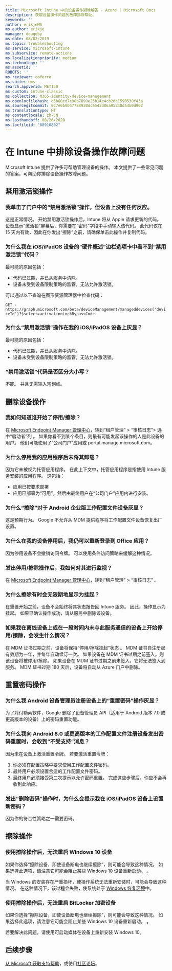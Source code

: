 ```yaml
---
title: Microsoft Intune 中的设备操作疑难解答 - Azure | Microsoft Docs
description: 获取设备操作问题的故障排除帮助。
keywords: ''
author: erikjeMS
ms.author: erikje
manager: dougeby
ms.date: 08/02/2019
ms.topic: troubleshooting
ms.service: microsoft-intune
ms.subservice: remote-actions
ms.localizationpriority: medium
ms.technology: ''
ms.assetid: ''
ROBOTS: ''
ms.reviewer: coferro
ms.suite: ems
search.appverid: MET150
ms.custom: intune-classic
ms.collection: M365-identity-device-management
ms.openlocfilehash: d5b80cd7c90b7899e25b14c4cb2de1590530f43a
ms.sourcegitcommit: 0c7e6b9b47788930dca543d86a95348da4b0d902
ms.translationtype: HT
ms.contentlocale: zh-CN
ms.lasthandoff: 08/26/2020
ms.locfileid: "88910802"
---
```

# <a name="troubleshoot-device-actions-in-intune"></a>在 Intune 中排除设备操作故障问题

Microsoft Intune 提供了许多可帮助管理设备的操作。 本文提供了一些常见问题的答案，可帮助你排除设备操作故障问题。

## <a name="disable-activation-lock-action"></a>禁用激活锁操作

### <a name="i-clicked-the-disable-activation-lock-action-in-the-portal-but-nothing-happened-on-the-device"></a>我单击了门户中的“禁用激活锁”操作，但设备上没有任何反应。
这是正常情况。 开始禁用激活锁操作后，Intune 将从 Apple 请求更新的代码。 设备显示“激活锁”屏幕后，你需要在“密码”字段中手动输入该代码。 此代码仅在 15 天内有效，因此在你发出“擦除”之前，请确保单击此操作并复制代码。

### <a name="why-dont-i-see-the-disable-activation-lock-code-in-the-hardware-overview-blade-of-my-iosipados-device"></a>为什么我在 iOS/iPadOS 设备的“硬件概述”边栏选项卡中看不到“禁用激活锁”代码？
最可能的原因包括：
- 代码已过期，并已从服务中清除。
- 设备未受到设备限制策略的监管，无法允许激活锁。

可以通过以下查询在图形资源管理器中检查代码：

```GET - https://graph.microsoft.com/beta/deviceManagement/manageddevices('deviceId')?$select=activationLockBypassCode.```

### <a name="why-is-the-disable-activation-lock-action-greyed-out-for-my-iosipados-device"></a>为什么“禁用激活锁”操作在我的 iOS/iPadOS 设备上灰显？
最可能的原因包括： 
- 代码已过期，并已从服务中清除。
- 设备未受到设备限制策略的监管，无法允许激活锁。

### <a name="is-the-disable-activation-lock-code-case-sensitive"></a>“禁用激活锁”代码是否区分大小写？
不能。 并且无需输入短划线。

## <a name="remove-devices-action"></a>删除设备操作

### <a name="how-do-i-tell-who-started-a-retirewipe"></a>我如何知道谁开始了停用/擦除？
在 [Microsoft Endpoint Manager 管理中心](https://go.microsoft.com/fwlink/?linkid=2109431)，转到“租户管理” > “审核日志”> 选中“启动者”列    。
如果你看不到某个条目，则最有可能发起该操作的人是此设备的用户。 他们可能使用了“公司门户”应用或 portal.manage.microsoft.com。

### <a name="why-wasnt-my-application-uninstalled-after-using-retire"></a>为什么停用我的应用程序后未将其卸载？
因为它未被视为托管应用程序。 在此上下文中，托管应用程序是指使用 Intune 服务安装的应用程序。 这包括：
- 应用已按要求部署
- 应用已部署为“可用”，然后由最终用户在“公司门户”应用内进行安装。

### <a name="why-is-wipe-grayed-out-for-android-enterprise-work-profile-devices"></a>为什么“擦除”对于 Android 企业版工作配置文件设备灰显？
这是预期行为。 Google 不允许从 MDM 提供程序将工作配置文件设备恢复出厂设置。

### <a name="why-can-i-sign-back-into-my-office-apps-after-my-device-was-retired"></a>为什么在我的设备停用后，我仍可以重新登录到 Office 应用？
因为停用设备不会撤销访问令牌。 可以使用条件访问策略来缓解这种情况。

### <a name="how-can-i-monitor-a-retirewipe-action-after-it-was-issued"></a>发出停用/擦除操作后，我如何对其进行监视？
在 [Microsoft Endpoint Manager 管理中心](https://go.microsoft.com/fwlink/?linkid=2109431)，转到“租户管理” > “审核日志”   。

### <a name="why-do-wipes-sometimes-show-as-pending-indefinitely"></a>为什么擦除有时会无限期地显示为挂起？
在重置开始之前，设备不会始终将其状态报告回 Intune 服务。 因此，操作显示为挂起。 如果已确认操作成功，请从服务中删除该设备。

### <a name="what-happens-if-i-start-a-retirewipe-on-an-offline-device-or-a-device-that-hasnt-communicated-with-the-service-in-a-while"></a>如果我在离线设备上或在一段时间内未与此服务通信的设备上开始停用/擦除，会发生什么情况？
在 MDM 证书过期之前，设备将保持“停用/擦除挂起”状态  。 MDM 证书自注册起有效期为一年，并每年自动续订一次。 如果设备在 MDM 证书过期之前签入，则该设备将被停用/擦除。 如果设备在 MDM 证书过期之前未签入，它将无法签入到服务。 MDM 证书过期 180 天后，设备将自动从 Azure 门户中删除。


## <a name="reset-passcode-action"></a>重置密码操作

### <a name="why-is-the-reset-passcode-action-greyed-out-on-my-android-device-admin-enrolled-device"></a>为什么我 Android 设备管理员注册设备上的“重置密码”操作灰显？
为了对付勒索软件，Google 删除了设备管理员 API（适用于 Android 版本 7.0 或更高版本的设备）上的密码重置功能。

### <a name="why-do-i-get-a-not-supported-message-when-i-issue-a-passcode-reset-to-my-android-80-or-later-work-profile-enrolled-device"></a>为什么我向 Android 8.0 或更高版本的工作配置文件注册设备发出密码重置时，会收到“不受支持”消息？
因为未在设备上激活重置令牌。 若要激活重置令牌：
1. 你必须在配置策略中要求使用工作配置文件密码。
2. 最终用户必须设置合适的工作配置文件密码。
3. 最终用户必须接受第二次提示以允许密码重置。
完成这些步骤后，你应不会再收到此响应。

### <a name="why-am-i-prompted-to-set-a-new-passcode-on-my-iosipados-device-when-i-issue-the-remove-passcode-action"></a>发出“删除密码”操作时，为什么会提示我在 iOS/iPadOS 设备上设置新密码？
因为你的符合性策略之一需要密码。


## <a name="wipe-action"></a>擦除操作

### <a name="i-cant-restart-a-windows-10-device-after-using-the-wipe-action"></a>使用擦除操作后，无法重启 Windows 10 设备
如果你选择“擦除设备，即使设备断电也继续擦除”，则可能会导致这种情况。  如果选择此选项，请注意它可能会阻止某些 Windows 10 设备重新启动。 。

当 Windows 的安装存在严重损坏，使操作系统无法重新安装时，可能会导致这种情况。 在这种情况下，该过程会失败，使系统处于 [Windows 恢复环境]( /windows-hardware/manufacture/desktop/windows-recovery-environment--windows-re--technical-reference)中。

### <a name="i-cant-restart-a-bitlocker-encrypted-device-after-using-the-wipe-action"></a>使用擦除操作后，无法重启 BitLocker 加密设备
如果你选择“擦除设备，即使设备断电也继续擦除”，则可能会导致这种情况。  如果选择此选项，请注意它可能会阻止某些 Windows 10 设备重新启动。 。

若要解决此问题，请使用可启动媒体在设备上重新安装 Windows 10。


## <a name="next-steps"></a>后续步骤

[从 Microsoft 获取支持帮助](../fundamentals/get-support.md)，或使用[社区论坛](https://social.technet.microsoft.com/Forums/en-US/home?category=microsoftintune)。